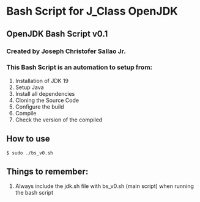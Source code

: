 # Bash Script for J_Class OpenJDK

## OpenJDK Bash Script v0.1
### Created by Joseph Christofer Sallao Jr.


### This Bash Script is an automation to setup from:
1. Installation of JDK 19
2. Setup Java
3. Install all dependencies
4. Cloning the Source Code
5. Configure the build
6. Compile
7. Check the version of the compiled

## How to use
`$ sudo ./bs_v0.sh`

## Things to remember:
1. Always include the jdk.sh file with bs_v0.sh (main script) when running the bash script